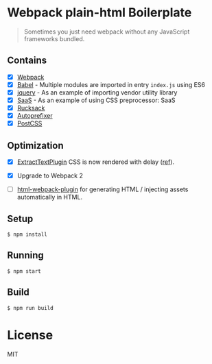 
# Webpack plain-html Boilerplate
> Sometimes you just need webpack without any JavaScript frameworks bundled.
## Contains

- [x] [Webpack](https://webpack.github.io)
- [x] [Babel](https://babeljs.io/) - Multiple modules are imported in entry `index.js` using ES6
- [x] [jquery](https://github.com/jquery/jquery) - As an example of importing vendor utility library
- [x] [SaaS](https://github.com/jtangelder/sass-loader) - As an example of using CSS preprocessor: SaaS
- [x] [Rucksack](http://simplaio.github.io/rucksack/docs)
- [x] [Autoprefixer](https://github.com/postcss/autoprefixer)
- [x] [PostCSS](https://github.com/postcss/postcss)

## Optimization
- [x] [ExtractTextPlugin](https://github.com/webpack/extract-text-webpack-plugin) CSS is now rendered with delay ([ref](https://github.com/webpack/webpack/issues/1427)).
- [x] Upgrade to Webpack 2
- [ ] [html-webpack-plugin](https://github.com/ampedandwired/html-webpack-plugin) for generating HTML / injecting assets automatically in HTML.


## Setup

```
$ npm install
```

## Running

```
$ npm start
```

## Build

```
$ npm run build
```

# License

MIT
